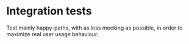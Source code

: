 # Integration tests

Test mainly happy-paths, with as less mocking as possible, in order to maximize real user usage behaviour.
